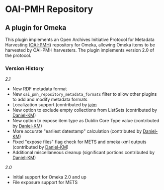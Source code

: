 # OAI-PMH Repository #
## A plugin for Omeka ##

This plugin implements an Open Archives Initiative Protocol for Metadata
Harvesting ([OAI-PMH][1]) repository for Omeka, allowing Omeka items to be
harvested by OAI-PMH harvesters. The plugin implements version 2.0 of the
protocol.

### Version History ###

*2.1*

* New RDF metadata format
* New `oai_pmh_repository_metadata_formats` filter to allow other plugins to add and modify metadata formats
* Localization support (contributed by [jajm](https://github.com/jajm)
* New option to exclude empty collections from ListSets (contributed by [Daniel-KM](https://github.com/Daniel-KM))
* New option to expose item type as Dublin Core Type value (contributed by [Daniel-KM](https://github.com/Daniel-KM))
* More accurate "earliest datestamp" calculation (contributed by [Daniel-KM](https://github.com/Daniel-KM))
* Fixed "expose files" flag check for METS and omeka-xml outputs (contributed by [Daniel-KM](https://github.com/Daniel-KM))
* Additional miscellaneous cleanup (significant portions contributed by [Daniel-KM](https://github.com/Daniel-KM))

*2.0*

* Initial support for Omeka 2.0 and up
* File exposure support for METS

 [1]: https://www.openarchives.org/OAI/openarchivesprotocol.html
